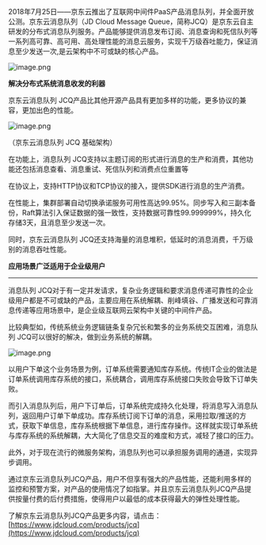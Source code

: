 2018年7月25日——京东云推出了互联网中间件PaaS产品消息队列，并全面开放公测。京东云消息队列（JD Cloud Message Queue，简称JCQ）是京东云自主研发的分布式消息队列服务。产品能够提供消息发布订阅、消息查询和死信队列等一系列高可靠、高可用、高处理性能的消息云服务，实现千万级吞吐能力，保证消息至少发送一次,是云架构中不可或缺的核心产品。

![image.png]()

**解决分布式系统消息收发的利器**

京东云消息队列 JCQ产品比其他开源产品具有更加多样的功能，更多协议的兼容，更加出色的性能。

![image.png]()

（京东云消息队列 JCQ 基础架构）

在功能上，消息队列 JCQ支持以主题订阅的形式进行消息的生产和消费，其他功能还包括消息查看、消息重试、死信队列和消费点位重置等

在协议上，支持HTTP协议和TCP协议的接入，提供SDK进行消息的生产消费。

在性能上，集群部署自动切换承诺服务可用性高达99.95%。同步写入和三副本备份，Raft算法引入保证数据的强一致性，支持数据可靠性99.999999%，持久化存储3天，且消息至少发送一次。

同时，京东云消息队列 JCQ还支持海量的消息堆积，低延时的消息消费，千万级别的消息吞吐性能。

**应用场景广泛适用于企业级用户**

****

消息队列 JCQ对于有一定并发请求，复杂业务逻辑和要求消息传递可靠性的企业级用户都是不可或缺的产品，主要应用在系统解耦、削峰填谷、广播发送和可靠消息传递等应用场景中，是企业级互联网云架构中关键的中间件产品。

比较典型如，传统系统业务逻辑链条复杂冗长和繁多的业务系统交互困难，消息队列 JCQ可以很好的解决，做到业务系统的解耦。

![image.png]()

以用户下单这个业务场景为例，订单系统需要通知库存系统。传统IT企业的做法是订单系统调用库存系统的接口，系统耦合，调用库存系统接口失败会导致下订单失败。

而引入消息队列后，用户下订单后，订单系统完成持久化处理，将消息写入消息队列，返回用户订单下单成功。库存系统订阅下订单的消息，采用拉取/推送的方式，获取下单信息，库存系统根据下单信息，进行库存操作。这样就实现订单系统与库存系统的系统解耦，大大简化了信息交互的难度和方式，减轻了接口的压力。

此外，对于现在流行的微服务架构，消息队列也可以承担服务调用的通道，实现异步调用。

通过京东云消息队列JCQ产品，用户不但享有强大的产品性能，还能利用多样的监控和预警方案，对产品的使用情况了如指掌。并且京东云消息队列JCQ产品提供按量付费的后付费措施，使得用户以最低的成本获得最大的弹性处理性能。

了解京东云消息队列JCQ产品更多内容，请点击： [https://www.jdcloud.com/products/jcq](https://www.jdcloud.com/products/jcq)